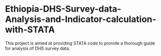 # Ethiopia-DHS-Survey-data-Analysis-and-Indicator-calculation-with-STATA
This project is aimed at providing STATA code to provide a thorough guide for analysis of DHS survey data. 
